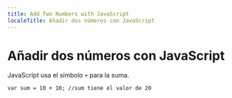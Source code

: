 ```yaml
---
title: Add Two Numbers with JavaScript
localeTitle: Añadir dos números con JavaScript
---
```

# Añadir dos números con JavaScript

JavaScript usa el símbolo `+` para la suma.
```
var sum = 10 + 10; //sum tiene el valor de 20 

```
